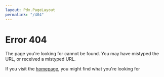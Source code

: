 ```yaml
---
layout: Pdx.PageLayout
permalink: "/404"
---
```

# Error 404

The page you're looking for cannot be found. You may have mistyped the URL, or received a mistyped URL.

If you visit the [homepage](/), you might find what you're looking for
